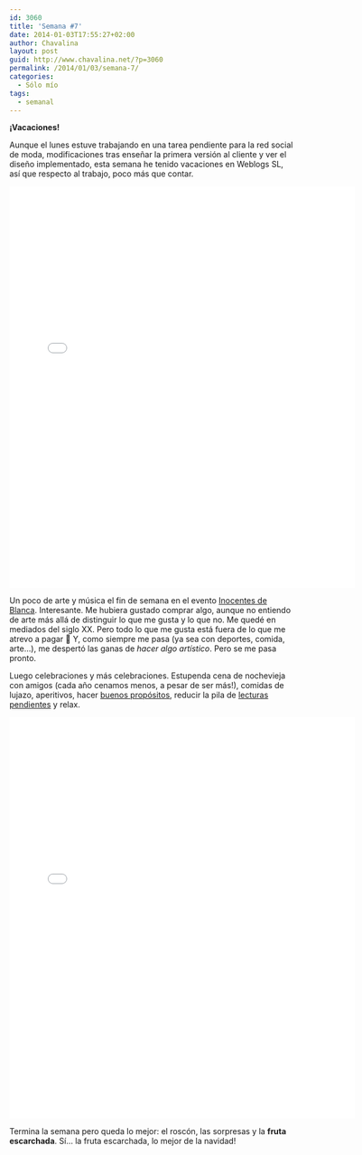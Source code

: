 ```yaml
---
id: 3060
title: 'Semana #7'
date: 2014-01-03T17:55:27+02:00
author: Chavalina
layout: post
guid: http://www.chavalina.net/?p=3060
permalink: /2014/01/03/semana-7/
categories:
  - Sólo mío
tags:
  - semanal
---
```

**¡Vacaciones!**

Aunque el lunes estuve trabajando en una tarea pendiente para la red social de moda, modificaciones tras enseñar la primera versión al cliente y ver el diseño implementado, esta semana he tenido vacaciones en Weblogs SL, así que respecto al trabajo, poco más que contar.

<iframe src="//instagram.com/p/igV3IOtsnR/embed/" width="612" height="710" frameborder="0" scrolling="no" allowtransparency="true"></iframe>

Un poco de arte y música el fin de semana en el evento [Inocentes de Blanca](http://www.sonbuenos.com/blanca/). Interesante. Me hubiera gustado comprar algo, aunque no entiendo de arte más allá de distinguir lo que me gusta y lo que no. Me quedé en mediados del siglo XX. Pero todo lo que me gusta está fuera de lo que me atrevo a pagar 🙂 Y, como siempre me pasa (ya sea con deportes, comida, arte…), me despertó las ganas de _hacer algo artístico_. Pero se me pasa pronto.

Luego celebraciones y más celebraciones. Estupenda cena de nochevieja con amigos (cada año cenamos menos, a pesar de ser más!), comidas de lujazo, aperitivos, hacer [buenos propósitos](http://www.chavalina.net/2014/01/01/2014/), reducir la pila de [lecturas pendientes](https://readability.com/chavalina/reading-list) y relax.

<iframe src="//instagram.com/p/irUXYvNsk0/embed/" width="612" height="710" frameborder="0" scrolling="no" allowtransparency="true"></iframe>

Termina la semana pero queda lo mejor: el roscón, las sorpresas y la **fruta escarchada**. Sí… la fruta escarchada, lo mejor de la navidad!